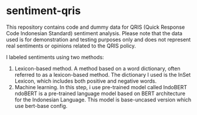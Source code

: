 # sentiment-qris

This repository contains code and dummy data for QRIS (Quick Response Code Indonesian Standard) sentiment analysis. Please note that the data used is for demonstration and testing purposes only and does not represent real sentiments or opinions related to the QRIS policy.

I labeled sentiments using two methods:
1. Lexicon-based method. A method based on a word dictionary, often referred to as a lexicon-based method. The dictionary I used is the InSet Lexicon, which includes both positive and negative words.
2. Machine learning. In this step, i use pre-trained model called IndoBERT ndoBERT is a pre-trained language model based on BERT architecture for the Indonesian Language. This model is base-uncased version which use bert-base config.
